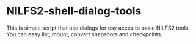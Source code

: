 # NILFS2-shell-dialog-tools
This is simple script that use dialogs for esy acces to basic NILFS2 tools. You can easy list, mount, convert snapshots and checkpoints
